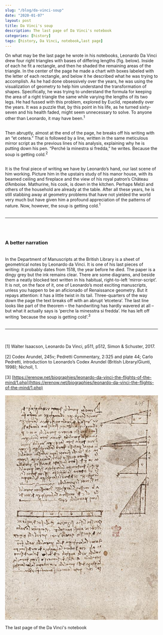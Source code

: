 ```yaml
---
slug: "/blog/da-vinci-soup"
date: "2020-01-07"
layout: post
title: Da Vinci's soup
description: The last page of Da Vinci's notebook
categories: [history]
tags: [history, Da Vinci, notebook,last page]
---
```


On what may be the last page he wrote in his notebooks, Leonardo Da Vinci drew four right triangles with bases of differing lengths (fig. below). Inside of each he fit a rectangle, and then he shaded the remaining areas of the triangle. In the center of the page he made a chart with boxes labeled with the letter of each rectangle, and below it he described what he was trying to accomplish. As he had done obsessively over the years, he was using the visualization of geometry to help him understand the transformation of shapes. Specifically, he was trying to understand the formula for keeping the area of a right triangle the same while varying the lengths of its two legs. He had fussed with this problem, explored by Euclid, repeatedly over the years. It was a puzzle that, by this point in his life, as he turned sixty-seven and his health faded, might seem unnecessary to solve. To anyone other than Leonardo, it may have been.<sup>1</sup><br><br>

Then abruptly, almost at the end of the page, he breaks off his writing with an “et cetera.” That is followed by a line, written in the same meticulous mirror script as the previous lines of his analysis, explaining why he is putting down his pen. “Perché la minestra si fredda,” he writes. Because the soup is getting cold.<sup>2</sup><br><br>

It is the final piece of writing we have by Leonardo’s hand, our last scene of him working. Picture him in the upstairs study of his manor house, with its beamed ceiling and fireplace and the view of his royal patron’s Château d’Amboise. Mathurine, his cook, is down in the kitchen. Perhaps Melzi and others of the household are already at the table. After all these years, he is still stabbing away at geometry problems that have not yielded the world very much but have given him a profound appreciation of the patterns of nature. Now, however, the soup is getting cold.<sup>1</sup><br><br>

---
<br><br>
### A better narration<br><br>

In the Department of Manuscripts at the British Library is a sheet of geometrical notes by Leonardo da Vinci. It is one of his last pieces of writing: it probably dates from 1518, the year before he died. The paper is a dingy grey but the ink remains clear. There are some diagrams, and beside them a neatly blocked text written in his habitual, right-to-left ‘mirror-script’. It is not, on the face of it, one of Leonardo’s most exciting manuscripts, unless you happen to be an aficionado of Renaissance geometry. But it repays attention: it has a little twist in its tail. Three-quarters of the way down the page the text breaks off with an abrupt ‘etcetera’. The last line looks like part of the theorem – the handwriting has hardly wavered at all – but what it actually says is ‘perche la minesstra si fredda’. He has left off writing ‘because the soup is getting cold’.<sup>3</sup><br><br>

---
<br><br>
<span class="reference-number">[1]</span> Walter Isaacson, Leonardo Da Vinci, p511, p512, Simon & Schuster, 2017.
<br><br>
<span class="reference-number">[2]</span> Codex Arundel, 245v; Pedretti Commentary, 2:325 and plate 44; Carlo Pedretti, introduction to Leonardo’s Codex Arundel (British Library/Giunti, 1998); Nicholl, 1.
<br><br>
<span class="reference-number">[3]</span> [https://erenow.net/biographies/leonardo-da-vinci-the-flights-of-the-mind/1.php](https://erenow.net/biographies/leonardo-da-vinci-the-flights-of-the-mind/1.php)
<br><br>
![The last page of the Da Vinci's notebook](../../images/blog/1-da_vinci_soup.jpg "The last page of the Da Vinci's notebook")
<p class="text-center">The last page of the Da Vinci's notebook</p>